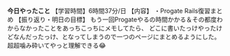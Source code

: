 **今日やったこと**
【学習時間】6時間37分/日
【内容】
・Progate Rails復習まとめ
【振り返り・明日の目標】
もう一回Progateやるの時間かかる＆その都度わからなかったことをあっちこっちにメモしてたら、
どこに書いたっけやったけどなんだったっけ、となってしまうので一つのページにまとめるようにした。
超超噛み砕いてやっと理解できる😂